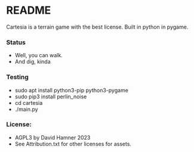 # README #
Cartesia is a terrain game with the best license.
Built in python in pygame.

### Status ###

* Well, you can walk.
* And dig, kinda

### Testing ###

* sudo apt install python3-pip python3-pygame
* sudo pip3 install perlin_noise
* cd cartesia 
* ./main.py

### License: ###

* AGPL3 by David Hamner 2023
* See Attribution.txt for other licenses for assets.

